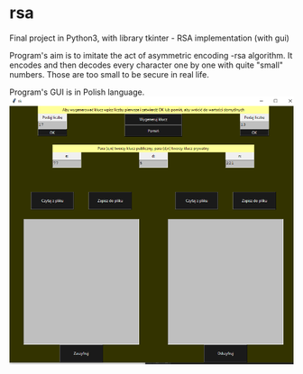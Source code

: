 # rsa
Final project in Python3, with library tkinter - RSA implementation (with gui)

Program's aim is to imitate the act of asymmetric encoding -rsa algorithm. It encodes and then decodes every character one by one with quite "small" numbers.
Those are too small to be secure in real life.

Program's GUI is in Polish language.
![Gui](gui.PNG)
